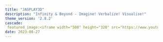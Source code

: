 ```yaml
---
title: "JASPLAY3D"
description: "Infinity & Beyond - Imagine! Verbalize! Visualise!" 
theme_version: '2.8.2'
cascade:
 featured_image:<iframe width="500" height="320" src="https://www.youtube.com/embed/jy8-S13GVmA?version=3&loop=1&playlist=jy8-S13GVmA" title="YouTube video player" frameborder="0" allow="accelerometer; autoplay; clipboard-write; encrypted-media; gyroscope; picture-in-picture; web-share" allowfullscreen></iframe>
date: 2023-08-27
---
```

